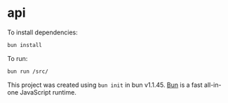 # api

To install dependencies:

```bash
bun install
```

To run:

```bash
bun run /src/
```

This project was created using `bun init` in bun v1.1.45. [Bun](https://bun.sh) is a fast all-in-one JavaScript runtime.
